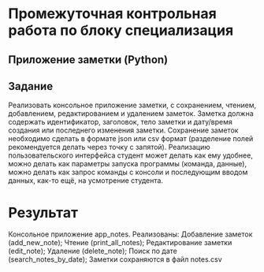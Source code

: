 # Промежуточная контрольная работа по блоку специализация
## Приложение заметки (Python)
## Задание
Реализовать консольное приложение заметки, с сохранением, чтением,
добавлением, редактированием и удалением заметок. Заметка должна
содержать идентификатор, заголовок, тело заметки и дату/время создания или
последнего изменения заметки. Сохранение заметок необходимо сделать в
формате json или csv формат (разделение полей рекомендуется делать через
точку с запятой). Реализацию пользовательского интерфейса студент может
делать как ему удобнее, можно делать как параметры запуска программы
(команда, данные), можно делать как запрос команды с консоли и
последующим вводом данных, как-то ещё, на усмотрение студента.

# Результат
Консольное приложение app_notes.
Реализованы: 
Добавление заметок (add_new_note);
Чтение (print_all_notes);
Редактирование заметки (edit_note);
Удаление (delete_note);
Поиск по дате (search_notes_by_date);
Заметки сохраняются в файл notes.csv
